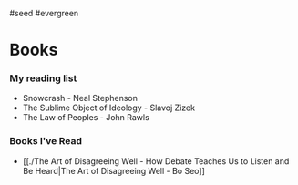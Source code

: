#seed #evergreen 
# Books

### My reading list
- Snowcrash - Neal Stephenson
- The Sublime Object of Ideology - Slavoj Zizek
- The Law of Peoples - John Rawls

### Books I've Read
* [[./The Art of Disagreeing Well - How Debate Teaches Us to Listen and Be Heard|The Art of Disagreeing Well - Bo Seo]]